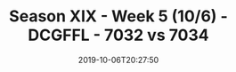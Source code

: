 ---
title: Season XIX - Week 5 (10/6) - DCGFFL - 7032 vs 7034
teams_score:
- team: 7032
  score: 12
- team: 7034
  score: 25
mvp: Ocho, Johnny
game-ball: Joey, Sean
sportsperson: "?, Trevor"
season: 19
week: 5
date: '2019-10-06T20:27:50'
pageid: season-xix-week-5-10-6-7032-vs-7034
---
